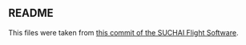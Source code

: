 ## README

This files were taken from [this commit of the SUCHAI Flight Software](https://github.com/spel-uchile/SUCHAI/commit/3d88d9bd2087b6a5a49a2679c8ac0b97544706cd).
